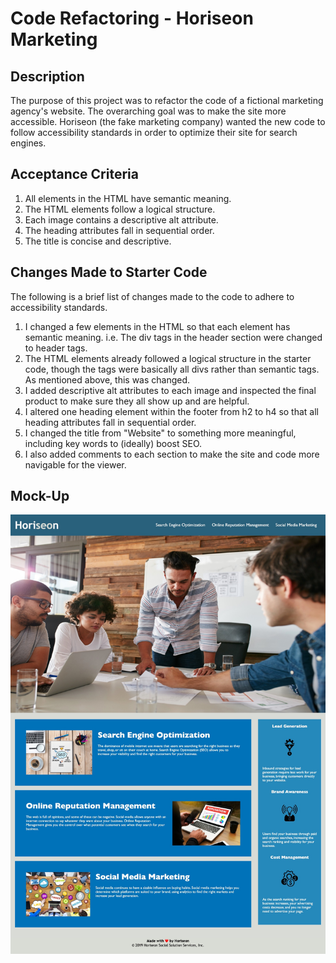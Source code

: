 # Code Refactoring - Horiseon Marketing

## Description

The purpose of this project was to refactor the code of a fictional marketing agency's website. The overarching goal was to make the site more accessible. Horiseon (the fake marketing company) wanted the new code to follow accessibility standards in order to optimize their site for search engines.

## Acceptance Criteria

1. All elements in the HTML have semantic meaning.
2. The HTML elements follow a logical structure.
3. Each image contains a descriptive alt attribute.
4. The heading attributes fall in sequential order.
5. The title is concise and descriptive.

## Changes Made to Starter Code

The following is a brief list of changes made to the code to adhere to accessibility standards.

1. I changed a few elements in the HTML so that each element has semantic meaning. i.e. The div tags in the header section were changed to header tags.
2. The HTML elements already followed a logical structure in the starter code, though the tags were basically all divs rather than semantic tags. As mentioned above, this was changed.
3. I added descriptive alt attributes to each image and inspected the final product to make sure they all show up and are helpful. 
4. I altered one heading element within the footer from h2 to h4 so that all heading attributes fall in sequential order.
5. I changed the title from "Website" to something more meaningful, including key words to (ideally) boost SEO. 
6. I also added comments to each section to make the site and code more navigable for the viewer. 

## Mock-Up


![Screenshot](horiseon-mockup-screenshot.jpg)

